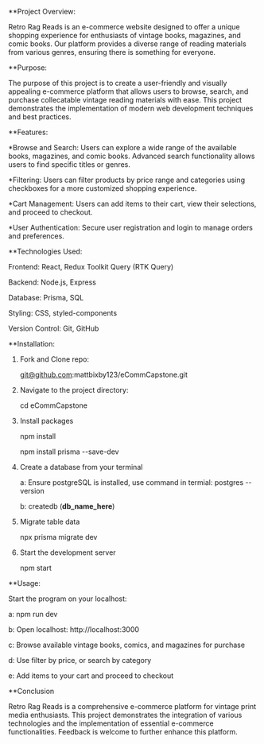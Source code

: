 **Project Overview:

Retro Rag Reads is an e-commerce website designed to offer a unique shopping experience for enthusiasts of vintage books, magazines, and comic books. Our platform provides a diverse range of reading materials from various genres, ensuring there is something for everyone.



**Purpose:

The purpose of this project is to create a user-friendly and visually appealing e-commerce platform that allows users to browse, search, and purchase collecatable vintage reading materials with ease. This project demonstrates the implementation of modern web development techniques and best practices.



**Features:

*Browse and Search: Users can explore a wide range of the available books, magazines, and comic books. Advanced search functionality allows users to find specific titles or genres.

*Filtering: Users can filter products by price range and categories using checkboxes for a more customized shopping experience.

*Cart Management: Users can add items to their cart, view their selections, and proceed to checkout.

*User Authentication: Secure user registration and login to manage orders and preferences.



**Technologies Used:

Frontend: React, Redux Toolkit Query (RTK Query)

Backend: Node.js, Express

Database: Prisma, SQL

Styling: CSS, styled-components

Version Control: Git, GitHub



**Installation:

1. Fork and Clone repo:

   git@github.com:mattbixby123/eCommCapstone.git


2. Navigate to the project directory:

   cd eCommCapstone

3. Install packages

   npm install
   
   npm install prisma --save-dev

5. Create a database from your terminal

    a: Ensure postgreSQL is installed, use command in termial: postgres --version
   
    b: createdb (**db_name_here**)

7. Migrate table data

   npx prisma migrate dev

8. Start the development server

   npm start

   

**Usage:

Start the program on your localhost:

   a: npm run dev
   
   b: Open localhost: http://localhost:3000
   
   c: Browse available vintage books, comics, and magazines for purchase
   
   d: Use filter by price, or search by category
   
   e: Add items to your cart and proceed to checkout
   
   
   
**Conclusion

Retro Rag Reads is a comprehensive e-commerce platform for vintage print media enthusiasts. This project demonstrates the integration of various technologies and the implementation of essential e-commerce functionalities. Feedback is welcome to further enhance this platform.
